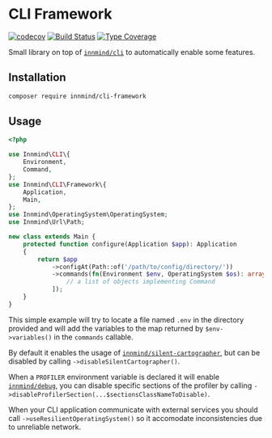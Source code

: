 # CLI Framework

[![codecov](https://codecov.io/gh/Innmind/CLIFramework/branch/develop/graph/badge.svg)](https://codecov.io/gh/Innmind/CLIFramework)
[![Build Status](https://github.com/Innmind/CLIFramework/workflows/CI/badge.svg?branch=master)](https://github.com/Innmind/CLIFramework/actions?query=workflow%3ACI)
[![Type Coverage](https://shepherd.dev/github/Innmind/CLIFramework/coverage.svg)](https://shepherd.dev/github/Innmind/CLIFramework)

Small library on top of [`innmind/cli`](https://github.com/innmind/cli) to automatically enable some features.

## Installation

```sh
composer require innmind/cli-framework
```

## Usage

```php
<?php

use Innmind\CLI\{
    Environment,
    Command,
};
use Innmind\CLI\Framework\{
    Application,
    Main,
};
use Innmind\OperatingSystem\OperatingSystem;
use Innmind\Url\Path;

new class extends Main {
    protected function configure(Application $app): Application
    {
        return $app
            ->configAt(Path::of('/path/to/config/directory/'))
            ->commands(fn(Environment $env, OperatingSystem $os): array => [
                // a list of objects implementing Command
            ]);
    }
}
```

This simple example will try to locate a file named `.env` in the directory provided and will add the variables to the map returned by `$env->variables()` in the `commands` callable.

By default it enables the usage of [`innmind/silent-cartographer`](https://github.com/innmind/silentcartographer), but can be disabled by calling `->disableSilentCartographer()`.

When a `PROFILER` environment variable is declared it will enable [`innmind/debug`](https://github.com/innmind/debug), you can disable specific sections of the profiler by calling `->disableProfilerSection(...$sectionsClassNameToDisable)`.

When your CLI application communicate with external services you should call `->useResilientOperatingSystem()` so it accomodate inconsistencies due to unreliable network.
